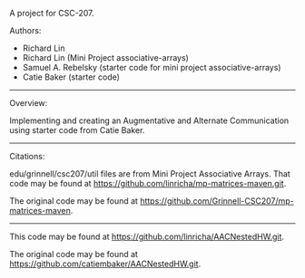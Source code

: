 A project for CSC-207.

Authors:

* Richard Lin
* Richard Lin (Mini Project associative-arrays)
* Samuel A. Rebelsky (starter code for mini project associative-arrays)
* Catie Baker (starter code)

---

Overview:

Implementing and creating an Augmentative and Alternate Communication using starter code
from Catie Baker.

---

Citations:

edu/grinnell/csc207/util files are from Mini Project Associative Arrays. 
That code may be found at <https://github.com/linricha/mp-matrices-maven.git>. 

The original code may be found at <https://github.com/Grinnell-CSC207/mp-matrices-maven>.

---

This code may be found at <https://github.com/linricha/AACNestedHW.git>. 

The original code may be found at <https://github.com/catiembaker/AACNestedHW.git>.
